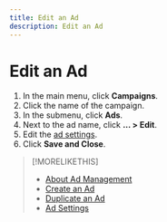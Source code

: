 ```yaml
---
title: Edit an Ad
description: Edit an Ad
---
```


# Edit an Ad

1. In the main menu, click **Campaigns**.
1. Click the name of the campaign.
1. In the submenu, click **Ads**.
1. Next to the ad name, click  **... > Edit**.
1. Edit the [ad settings](ad-settings.md).
1. Click **Save and Close**.

>[!MORELIKETHIS]
>
>* [About Ad Management](ad-about.md)
>* [Create an Ad](package-create.md)
>* [Duplicate an Ad](ad-duplicate.md)
>* [Ad Settings](ad-settings.md)
